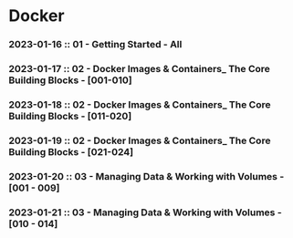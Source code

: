 # Docker

### 2023-01-16 :: 01 - Getting Started - All
  
### 2023-01-17 :: 02 - Docker Images & Containers_ The Core Building Blocks - [001-010]
  
### 2023-01-18 :: 02 - Docker Images & Containers_ The Core Building Blocks - [011-020]

### 2023-01-19 :: 02 - Docker Images & Containers_ The Core Building Blocks - [021-024]

### 2023-01-20 :: 03 - Managing Data & Working with Volumes - [001 - 009]

### 2023-01-21 :: 03 - Managing Data & Working with Volumes - [010 - 014]

